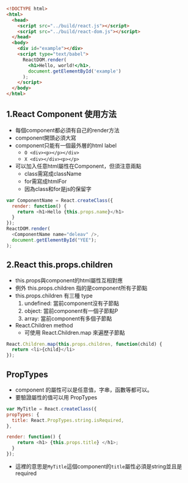 ```html
<!DOCTYPE html>
<html>
  <head>
    <script src="../build/react.js"></script>
    <script src="../build/react-dom.js"></script>
  </head>
  <body>
    <div id="example"></div>
    <script type="text/babel">
      ReactDOM.render(
        <h1>Hello, world!</h1>,
        document.getElementById('example')
      );
    </script>
  </body>
</html>
```

## 1.React Component 使用方法
  * 每個component都必須有自己的render方法
  * component開頭必須大寫
  * component只能有一個最外層的html label
    * `O <div><p></p></div>`
    * `X <div></div><p></p>`
  * 可以加入任意html屬性在Component，但須注意兩點
    * class需寫成className
    * for需寫成htmlFor
    * 因為class和for是js的保留字

  ```javascript
  var ComponentName = React.createClass({
    render: function() {
      return <h1>Hello {this.props.name}</h1>
    }
  });
  ReactDOM.render(
    <ComponentName name="deleav" />,
    document.getElementById("YEE");
  );
  ```

## 2.React this.props.children
  * this.props與component的html屬性互相對應
  * 例外 this.props.children 指的是component所有子節點
  * this.props.children 有三種 type
    1. undefined: 當前component沒有子節點
    2. object: 當前component有一個子節點P
    3. array: 當前component有多個子節點
  * React.Children method
    * 可使用 React.Children.map 來遍歷子節點

  ```javascript
  React.Children.map(this.props.children, function(child) {
    return <li>{child}</li>
  });
  ```
  
## PropTypes
  * component 的屬性可以是任意值，字串，函數等都可以。
  * 要驗證屬性的值可以用 PropTypes
  ```javascript
  var MyTitle = React.createClass({
  propTypes: {
    title: React.PropTypes.string.isRequired,
  },

  render: function() {
      return <h1> {this.props.title} </h1>;
    }
  });
  ```
  * 這裡的意思是`MyTitle`這個component的`title`屬性必須是string並且是required
